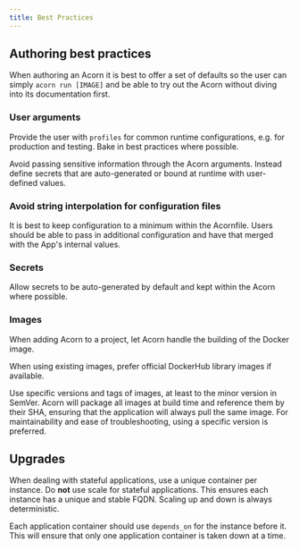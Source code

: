 ```yaml
---
title: Best Practices
---
```


## Authoring best practices

When authoring an Acorn it is best to offer a set of defaults so the user can simply `acorn run [IMAGE]` and be able to try out the Acorn without diving into its documentation first.

### User arguments

Provide the user with `profiles` for common runtime configurations, e.g. for production and testing. Bake in best practices where possible.

Avoid passing sensitive information through the Acorn arguments. Instead define secrets that are auto-generated or bound at runtime with user-defined values.

### Avoid string interpolation for configuration files

It is best to keep configuration to a minimum within the Acornfile. Users should be able to pass in additional configuration and have that merged with the App's internal values.

### Secrets

Allow secrets to be auto-generated by default and kept within the Acorn where possible.

### Images

When adding Acorn to a project, let Acorn handle the building of the Docker image.

When using existing images, prefer official DockerHub library images if available.

Use specific versions and tags of images, at least to the minor version in SemVer. Acorn will package all images at build time and reference them by their SHA, ensuring that the application will always pull the same image. For maintainability and ease of troubleshooting, using a specific version is preferred.

## Upgrades

When dealing with stateful applications, use a unique container per instance. Do **not** use scale for stateful applications. This ensures each instance has a unique and stable FQDN. Scaling up and down is always deterministic.

Each application container should use `depends_on` for the instance before it. This will ensure that only one application container is taken down at a time.
